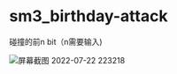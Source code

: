 # sm3_birthday-attack
碰撞的前n bit（n需要输入)

![屏幕截图 2022-07-22 223218](https://user-images.githubusercontent.com/104714591/180462394-e7b3105d-daf7-4a7f-9f34-65f654f9b278.png)
